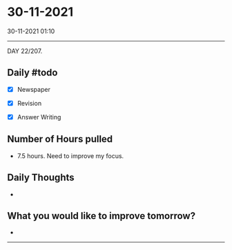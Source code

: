 # 30-11-2021
30-11-2021 01:10

---

DAY 22/207. 

## Daily #todo 

- [x] Newspaper
- [x] Revision
- [x] Answer Writing


## Number of Hours pulled 
- 7.5 hours. Need to improve my focus.

## Daily Thoughts
- 


## What you would like to improve tomorrow?
- 



--- 
